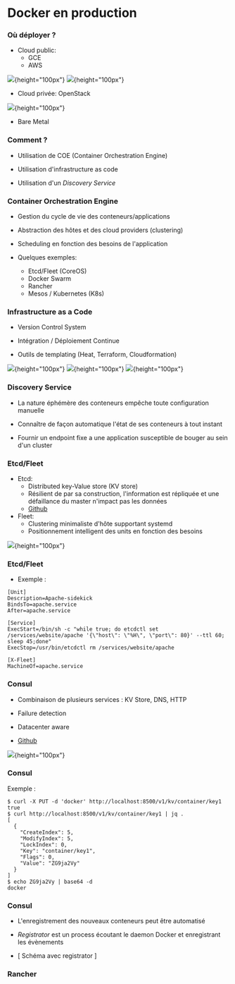 # Docker en production

### Où déployer ?

- Cloud public:
    - GCE
    - AWS

![](images/docker/aws.png){height="100px"} ![](images/docker/gce.png){height="100px"}

- Cloud privée: OpenStack

![](images/docker/openstack.png){height="100px"}

- Bare Metal

### Comment ?

- Utilisation de COE (Container Orchestration Engine)

- Utilisation d'infrastructure as code

- Utilisation d'un *Discovery Service*

### Container Orchestration Engine

- Gestion du cycle de vie des conteneurs/applications

- Abstraction des hôtes et des cloud providers (clustering)

- Scheduling en fonction des besoins de l'application

- Quelques exemples:
    - Etcd/Fleet (CoreOS)
    - Docker Swarm
    - Rancher
    - Mesos / Kubernetes (K8s)

### Infrastructure as a Code

- Version Control System

- Intégration / Déploiement Continue

- Outils de templating (Heat, Terraform, Cloudformation)

![](images/docker/terraform.png){height="100px"} ![](images/docker/cloudformation.jpg){height="100px"} ![](images/docker/heat.png){height="100px"}

### Discovery Service

- La nature éphémère des conteneurs empêche toute configuration manuelle

- Connaître de façon automatique l'état de ses conteneurs à tout instant

- Fournir un endpoint fixe a une application susceptible de bouger au sein d'un cluster

### Etcd/Fleet

- Etcd:
    - Distributed key-Value store (KV store)
    - Résilient de par sa construction, l'information est répliquée et une défaillance du master n'impact pas les données
    - [Github](https://github.com/coreos/etcd)
- Fleet:
    - Clustering minimaliste d'hôte supportant systemd
    - Positionnement intelligent des units en fonction des besoins

![](images/docker/etcd.png){height="100px"}

### Etcd/Fleet

- Exemple :

```
[Unit]
Description=Apache-sidekick
BindsTo=apache.service
After=apache.service

[Service]
ExecStart=/bin/sh -c "while true; do etcdctl set /services/website/apache '{\"host\": \"%H\", \"port\": 80}' --ttl 60; sleep 45;done"
ExecStop=/usr/bin/etcdctl rm /services/website/apache

[X-Fleet]
MachineOf=apache.service
```

### Consul

- Combinaison de plusieurs services : KV Store, DNS, HTTP

- Failure detection

- Datacenter aware

- [Github](https://github.com/hashicorp/consul)

![](images/docker/consul.png){height="100px"}

### Consul

Exemple :

```
$ curl -X PUT -d 'docker' http://localhost:8500/v1/kv/container/key1
true
$ curl http://localhost:8500/v1/kv/container/key1 | jq .
[
  {
    "CreateIndex": 5,
    "ModifyIndex": 5,
    "LockIndex": 0,
    "Key": "container/key1",
    "Flags": 0,
    "Value": "ZG9ja2Vy"
  }
]
$ echo ZG9ja2Vy | base64 -d
docker
```

### Consul

- L'enregistrement des nouveaux conteneurs peut être automatisé

- *Registrator* est un process écoutant le daemon Docker et enregistrant les évènements

- [ Schéma avec registrator ]

### Rancher
